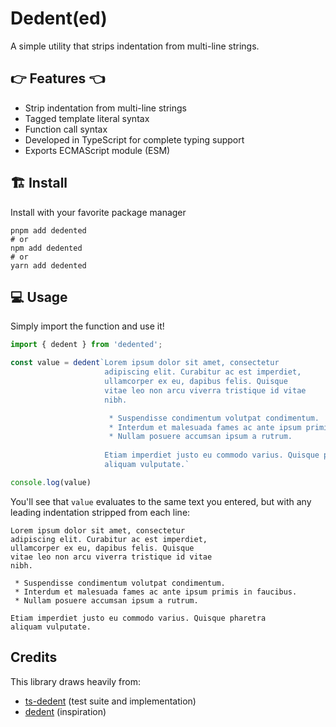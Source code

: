 # Dedent(ed)

A simple utility that strips indentation from multi-line strings.

## 👉 Features 👈

* Strip indentation from multi-line strings
* Tagged template literal syntax
* Function call syntax
* Developed in TypeScript for complete typing support
* Exports ECMAScript module (ESM)

## 🏗 Install

Install with your favorite package manager

```shell
pnpm add dedented
# or 
npm add dedented
# or 
yarn add dedented
```

## 💻 Usage

Simply import the function and use it!

```ts
import { dedent } from 'dedented';

const value = dedent`Lorem ipsum dolor sit amet, consectetur
                     adipiscing elit. Curabitur ac est imperdiet, 
                     ullamcorper ex eu, dapibus felis. Quisque 
                     vitae leo non arcu viverra tristique id vitae 
                     nibh. 

                      * Suspendisse condimentum volutpat condimentum. 
                      * Interdum et malesuada fames ac ante ipsum primis in faucibus. 
                      * Nullam posuere accumsan ipsum a rutrum. 
                  
                     Etiam imperdiet justo eu commodo varius. Quisque pharetra 
                     aliquam vulputate.`

console.log(value)
```

You'll see that `value` evaluates to the same text you entered, but with any leading indentation stripped from each line:

```text
Lorem ipsum dolor sit amet, consectetur
adipiscing elit. Curabitur ac est imperdiet, 
ullamcorper ex eu, dapibus felis. Quisque 
vitae leo non arcu viverra tristique id vitae 
nibh. 

 * Suspendisse condimentum volutpat condimentum. 
 * Interdum et malesuada fames ac ante ipsum primis in faucibus. 
 * Nullam posuere accumsan ipsum a rutrum. 

Etiam imperdiet justo eu commodo varius. Quisque pharetra 
aliquam vulputate.
```

## Credits

This library draws heavily from:

* [ts-dedent](https://github.com/tamino-martinius/node-ts-dedent) (test suite and implementation)
* [dedent](https://github.com/dmnd/dedent) (inspiration)
